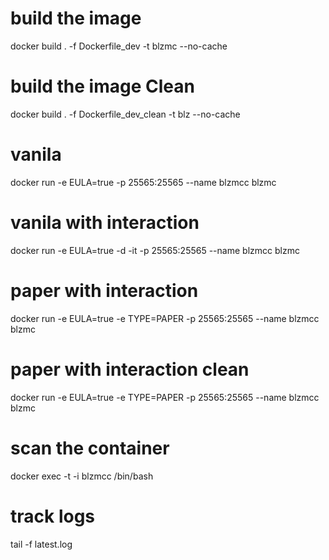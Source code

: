 # build the image
docker build . -f Dockerfile_dev -t blzmc --no-cache

# build the image Clean
docker build . -f Dockerfile_dev_clean -t blz --no-cache

# vanila
docker run -e EULA=true -p 25565:25565 --name blzmcc blzmc

# vanila with interaction
docker run -e EULA=true -d -it -p 25565:25565 --name blzmcc blzmc

# paper with interaction
docker run -e EULA=true -e TYPE=PAPER -p 25565:25565 --name blzmcc blzmc

# paper with interaction clean
docker run -e EULA=true -e TYPE=PAPER -p 25565:25565 --name blzmcc blzmc

# scan the container
docker exec -t -i blzmcc /bin/bash

# track logs
tail -f latest.log